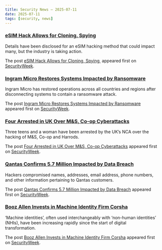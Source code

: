 ```yaml
---
title: Security News – 2025-07-11
date: 2025-07-11
tags: [security, news]
---
```


### [eSIM Hack Allows for Cloning, Spying](https://www.securityweek.com/esim-hack-allows-for-cloning-spying/)

<p>Details have been disclosed for an eSIM hacking method that could impact many, but the industry is taking action.</p>
<p>The post <a href="https://www.securityweek.com/esim-hack-allows-for-cloning-spying/">eSIM Hack Allows for Cloning, Spying </a> appeared first on <a href="https://www.securityweek.com">SecurityWeek</a>.</p>

### [Ingram Micro Restores Systems Impacted by Ransomware](https://www.securityweek.com/ingram-micro-restores-systems-impacted-by-ransomware/)

<p>Ingram Micro has restored operations across all countries and regions after disconnecting systems to contain a ransomware attack.</p>
<p>The post <a href="https://www.securityweek.com/ingram-micro-restores-systems-impacted-by-ransomware/">Ingram Micro Restores Systems Impacted by Ransomware</a> appeared first on <a href="https://www.securityweek.com">SecurityWeek</a>.</p>

### [Four Arrested in UK Over M&S, Co-op Cyberattacks](https://www.securityweek.com/four-arrested-in-uk-over-ms-co-op-cyberattacks/)

<p>Three teens and a woman have been arrested by the UK’s NCA over the hacking of M&#038;S, Co-op and Harrods.</p>
<p>The post <a href="https://www.securityweek.com/four-arrested-in-uk-over-ms-co-op-cyberattacks/">Four Arrested in UK Over M&#038;S, Co-op Cyberattacks</a> appeared first on <a href="https://www.securityweek.com">SecurityWeek</a>.</p>

### [Qantas Confirms 5.7 Million Impacted by Data Breach](https://www.securityweek.com/qantas-confirms-5-7-million-impacted-by-data-breach/)

<p>Hackers compromised names, addresses, email address, phone numbers, and other information pertaining to Qantas customers.</p>
<p>The post <a href="https://www.securityweek.com/qantas-confirms-5-7-million-impacted-by-data-breach/">Qantas Confirms 5.7 Million Impacted by Data Breach</a> appeared first on <a href="https://www.securityweek.com">SecurityWeek</a>.</p>

### [Booz Allen Invests in Machine Identity Firm Corsha](https://www.securityweek.com/booz-allen-invests-in-machine-identity-firm-corsha/)

<p>‘Machine identities’, often used interchangeably with ‘non-human identities’ (NHIs), have been increasing rapidly since the start of digital transformation.</p>
<p>The post <a href="https://www.securityweek.com/booz-allen-invests-in-machine-identity-firm-corsha/">Booz Allen Invests in Machine Identity Firm Corsha</a> appeared first on <a href="https://www.securityweek.com">SecurityWeek</a>.</p>

